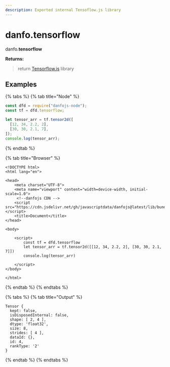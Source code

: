 ```yaml
---
description: Exported internal Tensoflow.js library
---
```


# danfo.tensorflow

danfo.**tensorflow**

**Returns:**

> &#x20;return [Tensorflow.js](https://www.npmjs.com/package/@tensorflow/tfjs) library

## **Examples**

{% tabs %}
{% tab title="Node" %}

```javascript
const dfd = require("danfojs-node");
const tf = dfd.tensorflow;

let tensor_arr = tf.tensor2d([
  [12, 34, 2.2, 2],
  [30, 30, 2.1, 7],
]);
console.log(tensor_arr);
```

{% endtab %}

{% tab title="Browser" %}

```markup
<!DOCTYPE html>
<html lang="en">

<head>
    <meta charset="UTF-8">
    <meta name="viewport" content="width=device-width, initial-scale=1.0">
     <!--danfojs CDN -->
    <script src="https://cdn.jsdelivr.net/gh/javascriptdata/danfojs@latest/lib/bundle.js"></script>
    <title>Document</title>
</head>

<body>

    <script>
        const tf = dfd.tensorflow
        let tensor_arr = tf.tensor2d([[12, 34, 2.2, 2], [30, 30, 2.1, 7]])
        console.log(tensor_arr)

    </script>
</body>

</html>
```

{% endtab %}
{% endtabs %}

{% tabs %}
{% tab title="Output" %}

```
Tensor {
  kept: false,
  isDisposedInternal: false,
  shape: [ 2, 4 ],
  dtype: 'float32',
  size: 8,
  strides: [ 4 ],
  dataId: {},
  id: 4,
  rankType: '2'
}
```

{% endtab %}
{% endtabs %}
